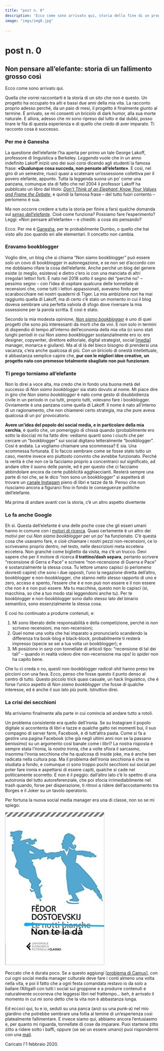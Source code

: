 ```yaml
---
title: "post n. 0"
description: 'Ecco come sono arrivato qui, storia della fine di un progetto chiamato "Non siamo bookblogger".'
image: "imgs/img0.jpg"

---
```

# post n. 0

## Non pensare all’elefante: storia di un fallimento grosso così


Ecco come sono arrivato qui.

Quella che vorrei raccontarti è la storia di un sito che non è questo. Un progetto ha occupato tra alti e bassi due anni della mia vita. La racconto proprio adesso perché, da un paio di mesi, il progetto è finalmente giunto al termine. È arrivato, se mi consenti un briciolo di dark humor, alla sua morte naturale. E allora, adesso che mi sono ripreso dal lutto e dai dubbi, posso tirare le fila di questa esperienza e di quello che credo di aver imparato. Ti racconto cosa è successo.

### Per me è Ganesha

La questione dell’elefante l’ha aperta per primo un tale George Lakoff, professore di linguistica a Berkeley. *Leggenda* vuole che in un anno indefinito Lakoff iniziò uno dei suoi corsi dicendo agli studenti la famosa frase: **«Qualunque cosa succeda, non pensate all’elefante»**. E così, nel giro di un semestre, riuscì quasi a scatenare un’ossessione collettiva per il povero elefante, appunto. Tutta la leggenda suona un po’ come una panzana, comunque sta di fatto che nel 2004 il professor Lakoff ha pubblicato un libro dal titolo: *[Don’t Think of an Elephant: Know Your Values and Frame the Debate](https://georgelakoff.com/books/dont_think_of_an_elephant_know_your_values_and_frame_the_debatethe_essential_guide_for_progressives-119190455949080/)*, e quindi la famosa frase – del tutto fuori contento – perlomeno è sua.

Ma non occorre credere a tutta la storia per finire a farsi qualche domanda sul *[senso dell’elefante](https://it.wikipedia.org/wiki/Il_senso_dell%27elefante)*. Cioè come funziona? Possiamo fare l’esperimento? Leggi: «Non pensare all’elefante» – e chiediti: a cosa sto pensando?

Ecco. Per me è [Ganesha](https://www.induismo.it/ganesha-il-signore-che-rimuove-gli-ostacoli/), per te probabilmente Dumbo, o quello che hai visto allo zoo quando eri alle elementari. Il concetto non cambia.

### Eravamo bookblogger

Voglio dire, un blog che si chiama “Non siamo bookblogger” può essere solo un covo di bookblogger in autonegazione, e se non sei d’accordo con me dobbiamo rifare la cosa dell’elefante. Anche perché un blog del genere esiste (o meglio, esisteva) e dietro c’ero io con una manciata di altri irregolari lettori forti. È nato nel 2018 sotto il segno del “perché no” – pessimo segno – con l’idea di ospitare qualcuna delle tonnellate di recensioni che, come tutti i lettori appassionati, avevamo finito per scarabocchiare nei nostri quaderni di Tiger. La mia ambizione non ha mai raggiunto quella di Lakoff, ma di certo c’è stato un momento in cui il blog doveva sembrare una perfetta valvola di sfogo dove riversare la mia ossessione per la parola scritta. E così è stato.

Secondo la mia modesta opinione, *[Non siamo bookblogger](https://www.zulianis.eu/works/non-siamo-bookblogger/)* è uno di quei progetti che sono più interessanti da morti che da vivi. E non solo in termini di dispendio di tempo all’interno dell’economia della mia vita (ci sono stati lunghi periodi in cui *Non siamo bookblogger* sostanzialmente ero io: ero designer, copywriter, direttore editoriale, digital strategist, social [[media]] manager, monarca e giullare). Ma al di là del bieco bisogno di prendersi una vacanza, c’era anche qualcosa di più. Con un briciolo di onestà intellettuale, è abbastanza semplice capire che, **pur con le migliori idee creative, un progetto nato con premesse totalmente sbagliate non può funzionare**.

### Ti prego torniamo all’elefante

Non lo direi a voce alta, ma credo che in fondo una buona metà del successo di *Non siamo bookblogger* sia stato dovuto al nome. Mi piace dire in giro che *Non siamo bookblogger* è nato come gesto di disubbidienza civile in un periodo in cui tutti, proprio tutti, volevano fare i bookblogger. Ovviamente è una panzana come quella di Lakoff. Il nome è nato all’interno di un ragionamento, che non chiamerei certo strategia, ma che pure aveva qualcosa di un po’ provocatorio.

**Avere un’idea del popolo dei social media, e in particolare della mia cerchia**, è quello che, un pomeriggio di chissà quando (probabilmente ero sotto la doccia) mi ha fatto dire: vediamo quanti sono i ciuchi che per cercare un “bookblogger” sui social digitano letteralmente “bookblogger”. Così è andata. La vogliamo chiamare una scommessa? E sia. Una scommessa fortunata. E lo faccio sembrare come se fosse stato tutto un caso, mentre invece ero piuttosto convinto che avrebbe funzionato. Perché la verità è che non ce la facciamo proprio a concentrarci sul significato, ad andare oltre il suono delle parole, ed è per questo che ci facciamo abbindolare ancora da certe pubblicità agghiaccianti. Resterà sempre una parte di noi che, se le dico “non sono un bookblogger” si aspetterà di trovare un [canale Instagam](https://www.instagram.com/nonbookblogger/) pieno di libri e tazze da tè. Penso che non riusciamo ancora a figurarci fino in fondo le conseguenze politiche dell’elefante.

Ma prima di andare avanti con la storia, c’è un altro aspetto divertente

### Lo fa anche Google

Eh sì. Questa dell’elefante è una delle poche cose che gli esseri umani hanno in comune con i [motori di ricerca](https://www.zulianis.eu/tag/seo/). Quasi certamente è un altro dei motivi per cui *Non siamo bookblogger* per un po’ ha funzionato. C’è questa cosa che usavamo fare, e cioè chiamare i nostri pezzi non-recensioni, ce lo scrivevamo proprio dentro, nel testo, nelle descrizioni meta eccetera eccetera. Non granché come biglietto da visita, ma c’è un trucco. Devi sapere che per il motore di ricerca **il trattino/dash separa**, pertanto scrivere “recensione di Gerra e Pace” e scrivere “non-recensione di Guerra e Pace” è sostanzialmente la stessa cosa. Tu lettore umano capisci (o perlomeno dovresti capire) che sono i due opposti, l’uno la negazione diretta dell’altro, bookblogger e non-boobklogger, che stanno nello stesso rapporto di uno e zero, acceso e spento, l’essere che è e non può non essere e il non essere che non è e non può essere. Ma tu macchina, questo non lo capisci (sì, macchina, so che a tuo modo stai leggendomi anche tu). Per te bookblogger e non-bookblogger sono dallo stesso lato del binario semantico, sono essenzialmente la stessa cosa.

E così ho continuato a produrre contenuti, e:

1. Mi sono liberato delle responsabilità e della competizione, perché io *non* scrivevo recensioni, ma non-recensioni;
2. Quel nome una volta che hai imparato a pronunciarlo scandendo la differenza tra book-blog e black-block, probabilmente ti resterà impresso (specie se sei a tua volta un bookblogger); e
3. Mi posiziono in *serp* con tonnellate di articoli tipo: “recensione di tal dei tali” – quando in realtà volevo dire non-recensione ma ops! lo *spider* non ha capito bene.
   
Che tu ci creda o no, questi non-bookblogger *radical-shit* hanno preso tre piccioni con una fava. Ecco, penso che fosse questo il punto denso al centro di tutto. Questo piccolo trick quasi casuale, un hack linguistico, che è forse l’unico aspetto di *Non siamo bookblogger* che fosse di qualche interesse, ed è anche il suo lato più punk. Istruttivo direi.

### La crisi dei secchioni

Ma arriviamo finalmente alla parte in cui comincia ad andare tutto a rotoli.

Un problema consistente era quello dell’ironia. Se su Instagram il popolo digitale si accontenta di libri e tazze e qualche gatto nei momenti bui, il suo compagno di server farm, Facebook, è di tutt’altra pasta. Come si fa a gestire una pagina Facebook (che già negli ultimi anni non se la passano benissimo) su un argomento così banale come i libri? La nostra risposta è sempre stata l’ironia, la *nostra* ironia, che a volte sfiora il sarcasmo, insomma l’ironia secchiona che ha qualcosa di inside joke, ma è anche ben radicata nella cultura pop. Ma il problema dell’ironia secchiona è che va studiata a fondo, e comunque ci sono troppo pochi secchioni sui social per poter fare ironia e aspettarsi di essere capiti, qualche si cade nel politicamente scorretto. E non è il peggio: dall’altro lato c’è lo spettro di una autoironia del tutto autoreferenziale, che poi sfocia irrimediabilmente nel trash quando, forse per disperazione, ti ritrovi a ridere dell’accostamento tra Borges e il Joker su un tavolo operatorio.

Per fortuna la nuova social media manager era una di classe, non so se mi spiego:

<img src="imgs/img1.jpg" alt="le notti bianche dostoevskij meme" class="align-center" />

Peccato che è durata poco. Se a questo aggiungi [[problema di Camus]], con cui ogni social media manager culturale deve fare i conti almeno una volta nella vita, e poi il fatto che a ogni festa comandata restavo io da solo a ballare l’Alligalli con tutti i social sul groppone e a produrre contenuti e naturalmente occorreva che leggessi libri nel frattempo… beh, è arrivato il momento in cui mi sono detto che la vita non è abbastanza lunga.

Ed eccoci qui, tu e io, seduti su una panca (anzi su una punk-a) nel mio giardino che potrebbe sembrare una follia al temine di un’esperienza così platealmente fallimentare. E invece siamo qui, abbiamo ancora l’entusiasmo e, per quanto mi riguarda, tonnellate di cose da imparare. Puoi startene zitto zitto a ridere sotto i baffi, oppure (se sei un essere umano) puoi rispondermi con una [mail](mailto:web@zulianis.eu).


<p class="date">Caricato l'1 febbraio 2020.</p>

[//begin]: # "Autogenerated link references for markdown compatibility"
[media]: media.md "Media"
[problema di Camus]: problema-di-camus.md "Il problema di Camus"
[//end]: # "Autogenerated link references"
